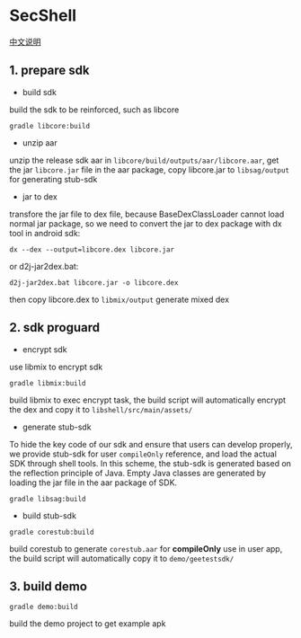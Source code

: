 # SecShell

[中文说明](README_CN.md "中文")

## 1. prepare sdk

- build sdk

build the sdk to be reinforced, such as libcore

```
gradle libcore:build
```

- unzip aar

unzip the release sdk aar in `libcore/build/outputs/aar/libcore.aar`, get the jar `libcore.jar` file in the aar package, copy libcore.jar to `libsag/output` for generating stub-sdk

- jar to dex

transfore the jar file to dex file, because BaseDexClassLoader cannot load normal jar package, so we need to convert the jar to dex package with dx tool in android sdk:

```
dx --dex --output=libcore.dex libcore.jar
```

or d2j-jar2dex.bat:

```
d2j-jar2dex.bat libcore.jar -o libcore.dex
```

then copy libcore.dex to `libmix/output` generate mixed dex

## 2. sdk proguard

- encrypt sdk

 use libmix to encrypt sdk

```
gradle libmix:build
```

build libmix to exec encrypt task, the build script will automatically encrypt the dex and copy it to `libshell/src/main/assets/`


- generate stub-sdk

To hide the key code of our sdk and ensure that users can develop properly, we provide stub-sdk for user `compileOnly` reference, and load the actual SDK through shell tools.
In this scheme, the stub-sdk is generated based on the reflection principle of Java. Empty Java classes are generated by loading the jar file in the aar package of SDK. 

```
gradle libsag:build
```

- build stub-sdk

```
gradle corestub:build
```

build corestub to generate `corestub.aar` for **compileOnly** use in user app, the build script will automatically copy it to `demo/geetestsdk/`

## 3. build demo

```
gradle demo:build
```

build the demo project to get example apk
